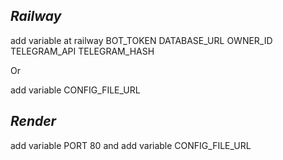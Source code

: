 ## ***Railway***

add variable at railway
BOT_TOKEN
DATABASE_URL
OWNER_ID
TELEGRAM_API
TELEGRAM_HASH

Or

add variable CONFIG_FILE_URL

## ***Render***
add variable PORT 80 and
add variable CONFIG_FILE_URL
